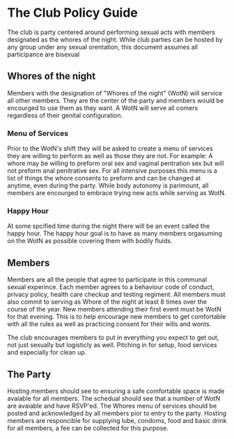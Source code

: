 # The Club Policy Guide
The club is party centered around performing sexual acts with members designated as the whores of the night. While club parties can be hosted by any group under any sexual orentation, this document assumes all participance are bisexual   

## Whores of the night
Members with the designation of "Whores of the night" (WotN) will service all other members. They are the center of the party and members would be encourged to use them as they want. A WotN will serve all comers regardless of their genital configuration. 

### Menu of Services

Prior to the WotN's shift they will be asked to create a menu of services they are willing to perform as well as those they are not. For example: A whore may be willing to preform oral sex and vaginal pentration sex but will not preform anal penitrative sex. For all intensive purposes this menu is a list of things the whore consents to preform and can be changed at anytime, even during the party. While body autonomy is parimount, all members are encourged to embrace trying new acts while serving as WotN.

### Happy Hour

At some spcified time during the night there will be an event called the happy hour. The happy hour goal is to have as many members orgasuming on the WotN as possible covering them with bodily fluids. 

## Members

Members are all the people that agree to participate in this communal sexual experince. Each member agrees to a behaviour code of conduct, privacy policy, health care checkup and testing regiment. All members must also commit to serving as Whore of the night at least 8 times over the course of the year. New members attending their first event must be WotN for that evening. This is to help encourage new members to get comfortable with all the rules as well as practicing consent for their wills and wonts. 

The club encourages members to put in everything you expect to get out, not just sexually but logisticly as well. Pitching in for setup, food services and especially for clean up. 

## The Party

Hosting members should see to ensuring a safe comfortable space is made avaiable for all members. The schedual should see that a number of WotN are avaiable and have RSVP'ed. The Whores menu of services should be posted and acknowledged by all members pior to entry to the party. Hosting members are responcible for supplying lube, condoms, food and basic drink for all members, a fee can be collected for this purpose. 
